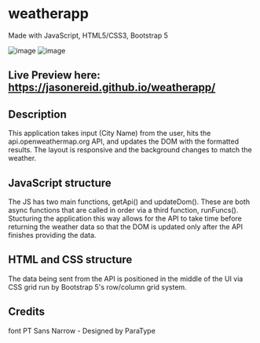 # weatherapp
Made with JavaScript, HTML5/CSS3, Bootstrap 5

![image](https://github.com/jasonereid/weatherapp/assets/94079137/304ba09d-76ff-490b-b7a3-fa0a465d1139)
![image](https://github.com/jasonereid/weatherapp/assets/94079137/712123f3-2857-46a3-83f6-190871307e2d)


## Live Preview here: https://jasonereid.github.io/weatherapp/

## Description
This application takes input (City Name) from the user, hits the api.openweathermap.org API, and updates the DOM with the formatted results. The layout is responsive and the background changes to match the weather.

## JavaScript structure
The JS has two main functions, getApi() and updateDom(). These are both async functions that are called in order via a third function, runFuncs(). Stucturing the application this way allows for the API to take time before returning the weather data so that the DOM is updated only after the API finishes providing the data.

## HTML and CSS structure
The data being sent from the API is positioned in the middle of the UI via CSS grid run by Bootstrap 5's row/column grid system. 

## Credits
font PT Sans Narrow - Designed by ParaType
